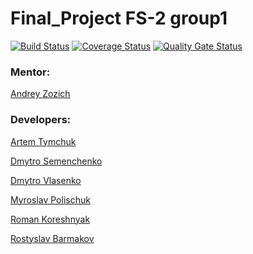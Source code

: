 # Final_Project FS-2 group1 
[![Build Status](https://travis-ci.org/Romik9/Final_Project.svg?branch=master)](https://travis-ci.org/Romik9/Final_Project)
[![Coverage Status](https://coveralls.io/repos/github/Romik9/Final_Project/badge.svg?branch=master)](https://coveralls.io/github/Romik9/Final_Project?branch=master)
[![Quality Gate Status](https://sonarcloud.io/api/project_badges/measure?project=final-project&metric=alert_status)](https://sonarcloud.io/dashboard?id=final-project)


### Mentor: 
   [Andrey Zozich](https://github.com/zozich/ "Andrey Koziulia")

### Developers:
   [Artem Tymchuk](https://github.com/ArtemTymchuk/ "Artem Tymchuk")
   
   [Dmytro Semenchenko](https://github.com/DimitrySemenchenko/ "Dmytro Semenchenko")
   
   [Dmytro Vlasenko](https://github.com/VlasD/ "Dmytro Vlasenko")
   
   [Myroslav Polischuk](https://github.com/Myroslav-Polishchuk/ "Myroslav Polischuk")
   
   [Roman Koreshnyak](https://github.com/Romik9/ "Roman Koreshnyak")
   
   [Rostyslav Barmakov](https://github.com/warfawl/ "Rostyslav Barmakov")
   

